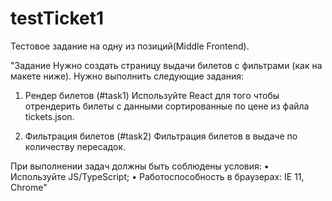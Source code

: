 # testTicket1

Тестовое задание на одну из позиций(Middle Frontend).


"Задание Нужно создать страницу выдачи билетов с фильтрами (как на макете ниже).  Нужно выполнить следующие задания: 
 
1. Рендер билетов (#task1) Используйте React для того чтобы отрендерить билеты с данными сортированные по цене из файла tickets.json. 
 
2. Фильтрация билетов (#task2) Фильтрация билетов в выдаче по количеству пересадок. 
 
При выполнении задач должны быть соблюдены условия: • Используйте JS/TypeScript; • Работоспособность в браузерах: IE 11, Chrome"
